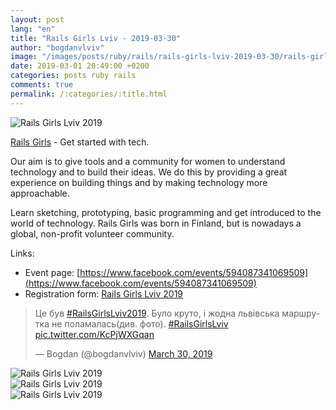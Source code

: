 ```yaml
---
layout: post
lang: "en"
title: "Rails Girls Lviv - 2019-03-30"
author: "bogdanvlviv"
image: "/images/posts/ruby/rails/rails-girls-lviv-2019-03-30/rails-girls-lviv-2019.jpg"
date: 2019-03-01 20:49:00 +0200
categories: posts ruby rails
comments: true
permalink: /:categories/:title.html
---
```


<div class="picture">
  <img src="{{ "/images/posts/ruby/rails/rails-girls-lviv-2019-03-30/rails-girls-lviv-2019.jpg" | absolute_url }}" title="Rails Girls Lviv 2019">
</div>

[Rails Girls](http://railsgirls.com) - Get started with tech.

Our aim is to give tools and a community for women to understand technology and to build their ideas.
We do this by providing a great experience on building things and by making technology more approachable.

Learn sketching, prototyping, basic programming and get introduced to the world of technology.
Rails Girls was born in Finland, but is nowadays a global, non-profit volunteer community.

Links:
- Event page: [https://www.facebook.com/events/594087341069509](https://www.facebook.com/events/594087341069509)
- Registration form: [Rails Girls Lviv 2019](https://docs.google.com/forms/d/e/1FAIpQLSfmTF_sO0XnqDQ3cTFjQX7vR7f5SstdaMXnYDtUhU-9efpXTA/viewform)

<blockquote class="twitter-tweet" data-lang="en"><p lang="uk" dir="ltr">Це був <a href="https://twitter.com/hashtag/RailsGirlsLviv2019?src=hash&amp;ref_src=twsrc%5Etfw">#RailsGirlsLviv2019</a>. Було круто, і жодна львівська маршрутка не поламалась(див. фото). <a href="https://twitter.com/hashtag/RailsGirlsLviv?src=hash&amp;ref_src=twsrc%5Etfw">#RailsGirlsLviv</a> <a href="https://t.co/KcPjWXGqan">pic.twitter.com/KcPjWXGqan</a></p>&mdash; Bogdan (@bogdanvlviv) <a href="https://twitter.com/bogdanvlviv/status/1112087169441718273?ref_src=twsrc%5Etfw">March 30, 2019</a></blockquote>

<div class="picture">
  <img src="{{ "/images/posts/ruby/rails/rails-girls-lviv-2019-03-30/1.jpg" | absolute_url }}" title="Rails Girls Lviv 2019">
</div>

<div class="picture">
  <img src="{{ "/images/posts/ruby/rails/rails-girls-lviv-2019-03-30/2.jpg" | absolute_url }}" title="Rails Girls Lviv 2019">
</div>

<div class="picture">
  <img src="{{ "/images/posts/ruby/rails/rails-girls-lviv-2019-03-30/3.jpg" | absolute_url }}" title="Rails Girls Lviv 2019">
</div>
